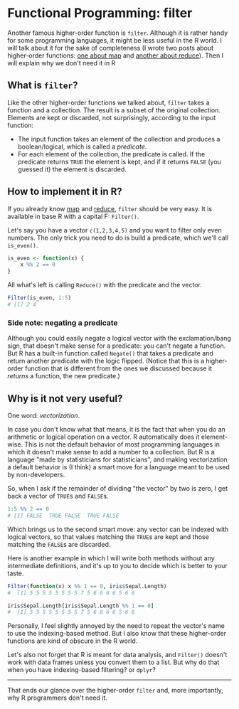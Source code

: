 # Functional Programming: filter

Another famous higher-order function is `filter`. Although it is rather handy
for some programming languages, it might be less useful in the R world. I
will talk about it for the sake of completeness (I wrote two posts about
higher-order functions: [one about map](/posts/funprog-map/) and
[another about reduce](/posts/funprog-reduce/)). Then I will explain why we
don't need it in R

## What is `filter`?

Like the other higher-order functions we talked about, `filter` takes a
function and a collection. The result is a subset of the original collection.
Elements are kept or discarded, not surprisingly, according to the input
function:

- The input function takes an element of the collection and produces a
  boolean/logical, which is called a _predicate_.
- For each element of the collection, the predicate is called. If the
  predicate returns `TRUE` the element is kept, and if it returns `FALSE`
  (you guessed it) the element is discarded.

## How to implement it in R?

If you already know [map](/posts/funprog-map/) and
[reduce](/posts/funprog-reduce/), `filter` should be very easy. It is
available in base R with a capital F: `Filter()`.

Let's say you have a vector `c(1,2,3,4,5)` and you want to filter only even
numbers. The only trick you need to do is build a predicate, which we'll call
`is_even()`.

```r
is_even <- function(x) {
    x %% 2 == 0
}
```

All what's left is calling `Reduce()` with the predicate and the vector.

```r
Filter(is_even, 1:5)
# [1] 2 4
```

### Side note: negating a predicate

Although you could easily negate a logical vector with the exclamation/bang
sign, that doesn't make sense for a predicate: you can't negate a function.
But R has a built-in function called `Negate()` that takes a predicate and
return another predicate with the logic flipped. (Notice that this is a
higher-order function that is different from the ones we discussed because it
_returns_ a function, the new predicate.)

## Why is it not very useful?

One word: _vectorization_.

In case you don't know what that means, it is the fact that when you do an
arithmetic or logical operation on a vector. R automatically does it
element-wise. This is not the default behavior of most programming languages
in which it doesn't make sense to add a number to a collection. But R is a
language "made by statisticians for statisticians", and making vectorization
a default behavior is (I think) a smart move for a language meant to be used
by non-developers.

So, when I ask if the remainder of dividing "the vector" by two is zero, I
get back a vector of `TRUE`s and `FALSE`s.

```r
1:5 %% 2 == 0
# [1] FALSE  TRUE FALSE  TRUE FALSE
```

Which brings us to the second smart move: any vector can be indexed with
logical vectors, so that values matching the `TRUE`s are kept and those
matching the `FALSE`s are discarded.

Here is another example in which I will write both methods without any
intermediate definitions, and it's up to you to decide which is better to
your taste.

```r
Filter(function(x) x %% 1 == 0, iris$Sepal.Length)
#  [1] 5 5 5 5 5 5 5 5 7 5 6 6 6 6 5 6 6

iris$Sepal.Length[iris$Sepal.Length %% 1 == 0]
#  [1] 5 5 5 5 5 5 5 5 7 5 6 6 6 6 5 6 6
```

Personally, I feel slightly annoyed by the need to repeat the vector's name
to use the indexing-based method. But I also know that these higher-order
functions are kind of obscure in the R world.

Let's also not forget that R is meant for data analysis, and `Filter()`
doesn't work with data frames unless you convert them to a list. But why do
that when you have indexing-based filtering? or `dplyr`?

---

That ends our glance over the higher-order `filter` and, more importantly,
why R programmers don't need it.

